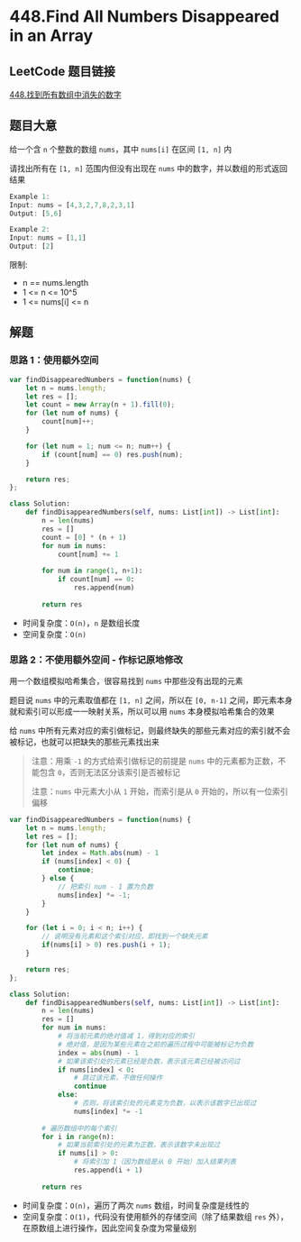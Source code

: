 # 448.Find All Numbers Disappeared in an Array

## LeetCode 题目链接

[448.找到所有数组中消失的数字](https://leetcode.cn/problems/find-all-numbers-disappeared-in-an-array/)

## 题目大意

给一个含 `n` 个整数的数组 `nums`，其中 `nums[i]` 在区间 `[1, n]` 内

请找出所有在 `[1, n]` 范围内但没有出现在 `nums` 中的数字，并以数组的形式返回结果

```js
Example 1:
Input: nums = [4,3,2,7,8,2,3,1]
Output: [5,6]

Example 2:
Input: nums = [1,1]
Output: [2]
```

限制:
- n == nums.length
- 1 <= n <= 10^5
- 1 <= nums[i] <= n

## 解题

### 思路 1：使用额外空间

```js
var findDisappearedNumbers = function(nums) {
    let n = nums.length;
    let res = [];
    let count = new Array(n + 1).fill(0);
    for (let num of nums) {
        count[num]++;
    }

    for (let num = 1; num <= n; num++) {
        if (count[num] == 0) res.push(num);
    }

    return res;
};
```
```python
class Solution:
    def findDisappearedNumbers(self, nums: List[int]) -> List[int]:
        n = len(nums)
        res = []
        count = [0] * (n + 1)
        for num in nums:
            count[num] += 1
        
        for num in range(1, n+1):
            if count[num] == 0:
                res.append(num)
        
        return res
```

- 时间复杂度：`O(n)`，`n` 是数组长度
- 空间复杂度：`O(n)`

### 思路 2：不使用额外空间 - 作标记原地修改

用一个数组模拟哈希集合，很容易找到 `nums` 中那些没有出现的元素

题目说 `nums` 中的元素取值都在 `[1, n]` 之间，所以在 `[0, n-1]` 之间，即元素本身就和索引可以形成一一映射关系，所以可以用 `nums` 本身模拟哈希集合的效果

给 `nums` 中所有元素对应的索引做标记，则最终缺失的那些元素对应的索引就不会被标记，也就可以把缺失的那些元素找出来

> 注意：用乘 `-1` 的方式给索引做标记的前提是 `nums` 中的元素都为正数，不能包含 `0`，否则无法区分该索引是否被标记
>
> 注意：`nums` 中元素大小从 `1` 开始，而索引是从 `0` 开始的，所以有一位索引偏移

```js
var findDisappearedNumbers = function(nums) {
    let n = nums.length;
    let res = [];
    for (let num of nums) {
        let index = Math.abs(num) - 1
        if (nums[index] < 0) {
            continue;
        } else {
            // 把索引 num - 1 置为负数
            nums[index] *= -1;
        }
    }

    for (let i = 0; i < n; i++) {
        // 说明没有元素和这个索引对应，即找到一个缺失元素
        if(nums[i] > 0) res.push(i + 1);
    }

    return res;
};
```
```python
class Solution:
    def findDisappearedNumbers(self, nums: List[int]) -> List[int]:
        n = len(nums)
        res = []
        for num in nums:
            # 将当前元素的绝对值减 1，得到对应的索引
            # 绝对值，是因为某些元素在之前的遍历过程中可能被标记为负数
            index = abs(num) - 1
            # 如果该索引处的元素已经是负数，表示该元素已经被访问过
            if nums[index] < 0:
                # 跳过该元素，不做任何操作
                continue
            else:
                # 否则，将该索引处的元素变为负数，以表示该数字已出现过
                nums[index] *= -1
        
        # 遍历数组中的每个索引
        for i in range(n):
            # 如果当前索引处的元素为正数，表示该数字未出现过
            if nums[i] > 0:
                # 将索引加 1（因为数组是从 0 开始）加入结果列表
                res.append(i + 1)
        
        return res
```

- 时间复杂度：`O(n)`，遍历了两次 `nums` 数组，时间复杂度是线性的
- 空间复杂度：`O(1)`，代码没有使用额外的存储空间（除了结果数组 `res` 外），在原数组上进行操作，因此空间复杂度为常量级别
